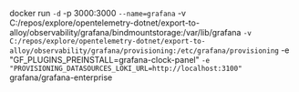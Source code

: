 docker run `
    -d `
    -p 3000:3000 `
    --name=grafana `
    -v C:/repos/explore/opentelemetry-dotnet/export-to-alloy/observability/grafana/bindmountstorage:/var/lib/grafana `
    -v C:/repos/explore/opentelemetry-dotnet/export-to-alloy/observability/grafana/provisioning:/etc/grafana/provisioning `
    -e "GF_PLUGINS_PREINSTALL=grafana-clock-panel" `
    -e "PROVISIONING_DATASOURCES_LOKI_URL=http://localhost:3100" `
    grafana/grafana-enterprise